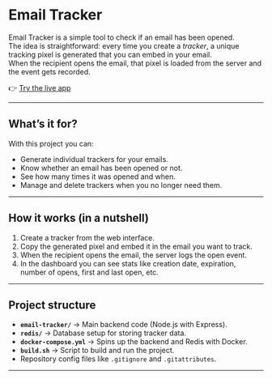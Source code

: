 # Email Tracker

Email Tracker is a simple tool to check if an email has been opened.  
The idea is straightforward: every time you create a *tracker*, a unique tracking pixel is generated that you can embed in your email.  
When the recipient opens the email, that pixel is loaded from the server and the event gets recorded.

👉 [Try the live app](https://email-tracker.catalin-trandafir.com/)

---

## What’s it for?

With this project you can:

- Generate individual trackers for your emails.
- Know whether an email has been opened or not.
- See how many times it was opened and when.
- Manage and delete trackers when you no longer need them.

---

## How it works (in a nutshell)

1. Create a tracker from the web interface.  
2. Copy the generated pixel and embed it in the email you want to track.  
3. When the recipient opens the email, the server logs the open event.  
4. In the dashboard you can see stats like creation date, expiration, number of opens, first and last open, etc.  

---

## Project structure

- **`email-tracker/`** → Main backend code (Node.js with Express).  
- **`redis/`** → Database setup for storing tracker data.  
- **`docker-compose.yml`** → Spins up the backend and Redis with Docker.  
- **`build.sh`** → Script to build and run the project.  
- Repository config files like `.gitignore` and `.gitattributes`.  

---
